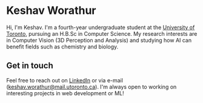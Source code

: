 # Keshav Worathur

Hi, I'm Keshav. I'm a fourth-year undergraduate student at the [University of Toronto](https://web.cs.toronto.edu/), pursuing an H.B.Sc in Computer Science. My research interests are in Computer Vision (3D Perception and Analysis) and studying how AI can benefit fields such as chemistry and biology.

## Get in touch

Feel free to reach out on [LinkedIn](https://www.linkedin.com/in/keshav-w/) or via e-mail (keshav.worathur@mail.utoronto.ca). I'm always open to working on interesting projects in web development or ML!
